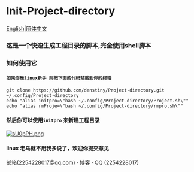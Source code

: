 # Init-Project-directory
[English](https://github.com/denstiny/Project-directory/blob/main/README.md)|[简体中文](https://github.com/denstiny/Project-directory/blob/main/src/README.md)  

### 这是一个快速生成工程目录的脚本,完全使用shell脚本


### 如何使用它

#### `如果你是linux新手 则把下面的代码粘贴到你的终端`
```shell
git clone https://github.com/denstiny/Project-directory.git ~/.config/Project-directory
echo "alias initpro=\"bash ~/.config/Project-directory/Project.sh\""
echo "alias rmProje=\"bash ~/.config/Project-directory/rmpro.sh\""
```
#### 然后你可以使用`initpro` 来新建工程目录  
[![sU0pPH.png](https://s3.ax1x.com/2021/01/14/sU0pPH.png)](https://imgchr.com/i/sU0pPH)

#### linux 老鸟就不用我多说了，欢迎你提交意见
    
    
    

邮箱(<u>2254228017@qq.com</u>) · [博客](http://denstiny.qjty.xyz/) · QQ (<a>2254228017</a>)
